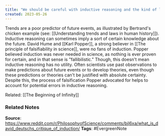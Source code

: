 ```yaml
---
title: "We should be careful with inductive reasoning and the kind of logical leaps that can result from it"
created: 2023-05-26
---
```


Trends are a poor predictor of future events, as illustrated by Bertrand's chicken example (see: [[Understanding trends and laws in human history]]). Inductive reasoning can sometimes imply a sort of certain knowledge about the future. David Hume and [[Karl Popper]], a strong believer in [[The principle of falsifiability in science]], were no fans of induction. Popper believed induction was never needed in science, as nothing is ever proven for certain, and in that sense is "fallibilistic." Though, this doesn't mean inductive reasoning has no utility. Often scientists use past observations to make predictions about future events or to develop theories, even though these predictions or theories can't be justified with absolute certainty. Despite this, the process of falsification Popper advocated for helps to account for potential errors in inductive reasoning. 

Related: [[The Beginning of Infinity]]

### Related Notes
**Source**: https://www.reddit.com/r/PhilosophyofScience/comments/bjl6xa/what_is_david_deutschs_critique_of_induction/
**Tags**: #EvergreenNote

